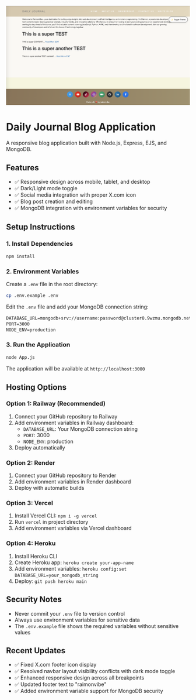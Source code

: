 ![Blog Application](blog.png)

# Daily Journal Blog Application

A responsive blog application built with Node.js, Express, EJS, and MongoDB.

## Features

- ✅ Responsive design across mobile, tablet, and desktop
- ✅ Dark/Light mode toggle
- ✅ Social media integration with proper X.com icon
- ✅ Blog post creation and editing
- ✅ MongoDB integration with environment variables for security

## Setup Instructions

### 1. Install Dependencies
```bash
npm install
```

### 2. Environment Variables
Create a `.env` file in the root directory:
```bash
cp .env.example .env
```

Edit the `.env` file and add your MongoDB connection string:
```
DATABASE_URL=mongodb+srv://username:password@cluster0.9wzmu.mongodb.net/DatabaseName
PORT=3000
NODE_ENV=production
```

### 3. Run the Application
```bash
node App.js
```

The application will be available at `http://localhost:3000`

## Hosting Options

### Option 1: Railway (Recommended)
1. Connect your GitHub repository to Railway
2. Add environment variables in Railway dashboard:
   - `DATABASE_URL`: Your MongoDB connection string
   - `PORT`: 3000
   - `NODE_ENV`: production
3. Deploy automatically

### Option 2: Render
1. Connect your GitHub repository to Render
2. Add environment variables in Render dashboard
3. Deploy with automatic builds

### Option 3: Vercel
1. Install Vercel CLI: `npm i -g vercel`
2. Run `vercel` in project directory
3. Add environment variables via Vercel dashboard

### Option 4: Heroku
1. Install Heroku CLI
2. Create Heroku app: `heroku create your-app-name`
3. Add environment variables: `heroku config:set DATABASE_URL=your_mongodb_string`
4. Deploy: `git push heroku main`

## Security Notes

- Never commit your `.env` file to version control
- Always use environment variables for sensitive data
- The `.env.example` file shows the required variables without sensitive values

## Recent Updates

- ✅ Fixed X.com footer icon display
- ✅ Resolved navbar layout visibility conflicts with dark mode toggle
- ✅ Enhanced responsive design across all breakpoints
- ✅ Updated footer text to "raimonvibe"
- ✅ Added environment variable support for MongoDB security

